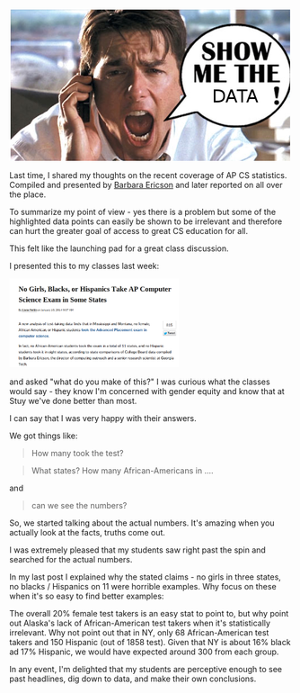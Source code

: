 <!--
.. title: Show me the data
.. slug: 2014-01-26-show-me-the-data.md
.. date: 2014-01-26
.. type: text
-->



![Show me the data](/img/show-me-the-data/showme.png) 

Last time, I shared my thoughts on the recent coverage of AP CS statistics. Compiled and presented by [Barbara Ericson](http://home.cc.gatech.edu/ice-gt/556)
and later reported on all over the place.

To summarize my point of view - yes there is a problem but some of the
highlighted data points can easily be shown to be irrelevant and
therefore can hurt the greater goal of access to great CS education for
all.

This felt like the launching pad for a great class discussion.

I presented this to my classes last week:

<img width="60%" src="/img/show-me-the-data/edweek.png"></img>

and asked "what do you make of this?" I was curious what the classes
would say - they know I'm concerned with gender equity and know that
at Stuy we've done better than most.

I can say that I was very happy with their answers.

We got things like:

> How many took the test?

> What states? How many African-Americans in ....

and

> can we see the numbers?

So, we started talking about the actual numbers. It's amazing when you
actually look at the facts, truths come out.

I was extremely pleased that my students saw right past the spin and
searched for the actual numbers.

In my last post I explained why the stated claims - no girls in three
states, no blacks / Hispanics on 11 were horrible examples. Why focus
on these when it's so easy to find better examples:

The overall 20% female test takers is an easy stat to point to, but
why point out Alaska's lack of African-American test takers when it's
statistically irrelevant. Why not point out that in NY, only 68
African-American test takers and 150 Hispanic (out of 1858 test).
Given that NY is about 16% black ad 17% Hispanic, we would have
expected around 300 from each group.

In any event, I'm delighted that my students are perceptive enough to
see past headlines, dig down to data, and make their own conclusions.










